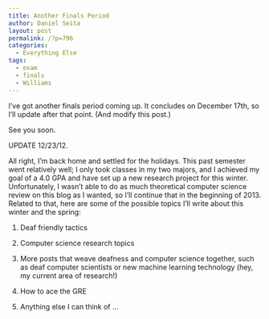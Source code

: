 ```yaml
---
title: Another Finals Period
author: Daniel Seita
layout: post
permalink: /?p=796
categories:
  - Everything Else
tags:
  - exam
  - finals
  - Williams
---
```

I&#8217;ve got another finals period coming up. It concludes on December 17th, so I&#8217;ll update after that point. (And modify this post.)

See you soon.

UPDATE 12/23/12.

All right, I&#8217;m back home and settled for the holidays. This past semester went relatively well; I only took classes in my two majors, and I achieved my goal of a 4.0 GPA and have set up a new research project for this winter. Unfortunately, I wasn&#8217;t able to do as much theoretical computer science review on this blog as I wanted, so I&#8217;ll continue that in the beginning of 2013. Related to that, here are some of the possible topics I&#8217;ll write about this winter and the spring:

1. Deaf friendly tactics

2. Computer science research topics

3. More posts that weave deafness and computer science together, such as deaf computer scientists or new machine learning technology (hey, my current area of research!)

4. How to ace the GRE

5. Anything else I can think of &#8230;